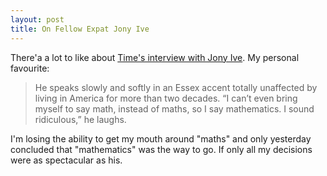```yaml
---
layout: post
title: On Fellow Expat Jony Ive
---
```


There'a a lot to like about [Time's interview with Jony
Ive](http://time.com/jonathan-ive-apple-interview/). My personal
favourite:

> He speaks slowly and softly in an Essex accent totally unaffected by
  living in America for more than two decades. “I can’t even bring
  myself to say math, instead of maths, so I say mathematics. I sound
  ridiculous,” he laughs.

I'm losing the ability to get my mouth around "maths" and only
yesterday concluded that "mathematics" was the way to go. If only all
my decisions were as spectacular as his.